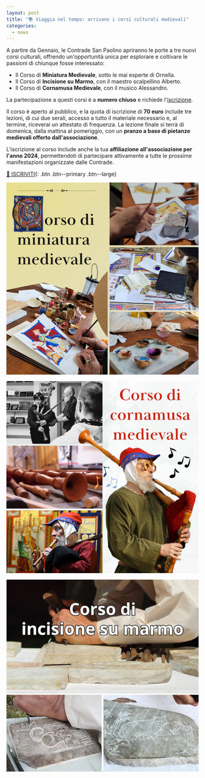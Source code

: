 ```yaml
---
layout: post
title: "📚 Viaggia nel tempo: arrivano i corsi culturali medievali"
categories:
  - news
---
```


A partire da Gennaio, le Contrade San Paolino apriranno le porte a tre nuovi
corsi culturali, offrendo un'opportunità unica per esplorare e coltivare le
passioni di chiunque fosse interessato:

<!-- more -->

* Il Corso di **Miniatura Medievale**, sotto le mai esperte di Ornella.
* Il Corso di **Incisione su Marmo**, con il maestro scalpellino Alberto.
* Il Corso di **Cornamusa Medievale**, con il musico Alessandro.

La partecipazione a questi corsi è a **numero chiuso** e richiede
l'[iscrizione](https://forms.gle/dzuUKY3MYPy8xJX59).

Il corso è aperto al pubblico, e la quota di iscrizione di **70 euro** include tre
lezioni, di cui due serali, accesso a tutto il materiale necessario e, al
termine, riceverai un attestato di frequenza. La lezione finale si terrà di
domenica, dalla mattina al pomeriggio, con un **pranzo a base di pietanze
medievali offerto dall'associazione**.

L'iscrizione al corso include anche la tua **affiliazione all'associazione per
l'anno 2024**, permettendoti di partecipare attivamente a tutte le prossime
manifestazioni organizzate dalle Contrade.

[📝 ISCRIVITI](https://forms.gle/dzuUKY3MYPy8xJX59){: .btn .btn--primary .btn--large}

![locandina corso miniature](/assets/images/2023/corsi-culturali-mestieri-medioevali/corso-miniature.jpg)

![locandina corso cornamusa](/assets/images/2023/corsi-culturali-mestieri-medioevali/corso-cornamusa.jpg)

![locandina corso incisione marmo](/assets/images/2023/corsi-culturali-mestieri-medioevali/corso-incisione-marmo.jpg)
